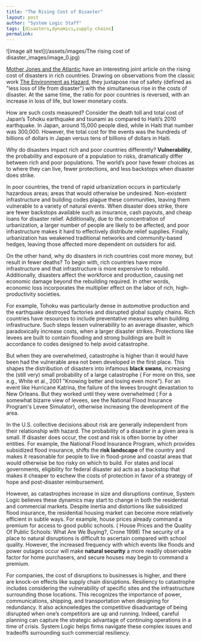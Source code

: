 ```yaml
---
title: "The Rising Cost of Disaster"
layout: post
author: "System Logic Staff" 
tags: [disasters,dynamics,supply chains] 
permalink: 
---
```


![image alt text](/assets/images/The rising cost of disaster_images/image_0.jpg)

[Mother Jones and the Atlantic](http://www.motherjones.com/blue-marble/2012/11/sandy-costs-natural-disasters) have an interesting joint article on the rising cost of disasters in rich countries. Drawing on observations from the classic work [The Environment as Hazard](http://www.amazon.com/gp/product/0898621593/ref=as_li_qf_sp_asin_il_tl?ie=UTF8&camp=1789&creative=9325&creativeASIN=0898621593&linkCode=as2&tag=systlogi-20), they juxtapose rise of safety (defined as "less loss of life from disaster") with the simultaneous rise in the costs of disaster. At the same time, the ratio for poor countries is reversed, with an increase in loss of life, but lower monetary costs. 

How are such costs measured? Consider the death toll and total cost of Japan’s Tohoku earthquake and tsunami as compared to Haiti’s 2010 earthquake. In Japan, around 15,000 people died, while in Haiti that number was 300,000. However, the total cost for the events was the hundreds of billions of dollars in Japan versus tens of billions of dollars in Haiti. 

Why do disasters impact rich and poor countries differently? **Vulnerability**, the probability and exposure of a population to risks, dramatically differ between rich and poor populations. The world’s poor have fewer choices as to where they can live, fewer protections, and less backstops when disaster does strike. 

In poor countries, the trend of rapid urbanization occurs in particularly hazardous areas; areas that would otherwise be undesired. Non-existent infrastructure and building codes plague these communities, leaving them vulnerable to a variety of natural events. When disaster does strike, there are fewer backstops available such as insurance, cash payouts, and cheap loans for disaster relief. Additionally, due to the concentration of urbanization, a larger number of people are likely to be affected, and poor infrastructure makes it hard to effectively distribute relief supplies. Finally, urbanization has weakened traditional networks and community-based hedges, leaving those affected more dependent on outsiders for aid. 

On the other hand, why do disasters in rich countries cost more money, but result in fewer deaths? To begin with, rich countries have more infrastructure and that infrastructure is more expensive to rebuild. Additionally, disasters affect the workforce and production, causing net economic damage beyond the rebuilding required. In other words, economic loss incorporates the multiplier effect on the labor of rich, high-productivity societies. 

For example, Tohoku was particularly dense in automotive production and the earthquake destroyed factories and disrupted global supply chains. Rich countries have resources to include preventative measures when building infrastructure. Such steps lessen vulnerability to an average disaster, which paradoxically increase costs, when a larger disaster strikes. Protections like levees are built to contain flooding and strong buildings are built in accordance to codes designed to help avoid catastrophe. 

But when they are overwhelmed, catastrophe is higher than it would have been had the vulnerable area not been developed in the first place. This shapes the distribution of disasters into infamous **black swans**, increasing the (still very) small probability of a large catastrophe ( For more on this, see e.g., White et al., 2001 "Knowing better and losing even more"). For an event like Hurricane Katrina, the failure of the levees brought devastation to New Orleans. But they worked until they were overwhelmed ( For a somewhat bizarre view of levees, see the National Flood Insurance Program's Levee Simulator), otherwise increasing the development of the area. 

In the U.S. collective decisions about risk are generally independent from their relationship with hazard. The probability of a disaster in a given area is small. If disaster does occur, the cost and risk is often borne by other entities. For example, the National Flood Insurance Program, which provides subsidized flood insurance, shifts the **risk landscape** of the country and makes it reasonable for people to live in flood-prone and coastal areas that would otherwise be too risky on which to build. For states and local governments, eligibility for federal disaster aid acts as a backstop that makes it cheaper to eschew the costs of protection in favor of a strategy of hope and post-disaster reimbursement. 

However, as catastrophes increase in size and disruptions continue, System Logic believes these dynamics may start to change in both the residential and commercial markets. Despite inertia and distortions like subsidized flood insurance, the residential housing market can become more relatively efficient in subtle ways. For example, house prices already command a premium for access to good public schools. ( House Prices and the Quality Of Public Schools: What Are We Buying?, Crone 1998) The security of a place to natural disruptions is difficult to ascertain compared with school quality. However, the increased frequency with which events like floods and power outages occur will make **natural security** a more readily observable factor for home purchasers, and secure houses may begin to command a premium. 

For companies, the cost of disruptions to businesses is higher, and there are knock-on effects like supply chain disruptions. Resiliency to catastrophe includes considering the vulnerability of specific sites and the infrastructure surrounding those locations. This recognizes the importance of power, communications, shipping, and transportation when designing for redundancy. It also acknowledges the competitive disadvantage of being disrupted when one’s competitors are up and running. Indeed, careful planning can capture the strategic advantage of continuing operations in a time of crisis. System Logic helps firms navigate these complex issues and tradeoffs surrounding such commercial resiliency. 

